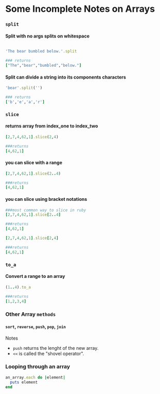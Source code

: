# Some Incomplete Notes on Arrays

### `split`

#### Split with no args splits on whitespace
```ruby

'The bear bumbled below.'.split

### returns
["The","bear","bumbled","below."]
```

#### Split can divide a string into its components characters
```ruby
'bear'.split('') 

### returns
['b','e','a','r']
```

### `slice`

#### returns array from index_one to index_two
```ruby
[2,7,4,62,1].slice(2,4)

###returns
[4,62,1]
```

#### you can slice with a range
```ruby
[2,7,4,62,1].slice(2..4)

###returns
[4,62,1]
```

#### you can slice using bracket notations
```ruby
###most common way to slice in ruby
[2,7,4,62,1].slice[2..4]

###returns
[4,62,1]

[2,7,4,62,1].slice[2,4]

###returns
[4,62,1]
```

### `to_a`

#### Convert a range to an array
```ruby
(1..4).to_a

###returns
[1,2,3,4]
```

### Other Array `methods`

#### `sort`, `reverse`, `push`, `pop`, `join`

Notes
* `push` returns the lenght of the new array.
* `<<` is called the "shovel operator".

### Looping through an array

```ruby
an_array.each do |element|
  puts element
end
```
